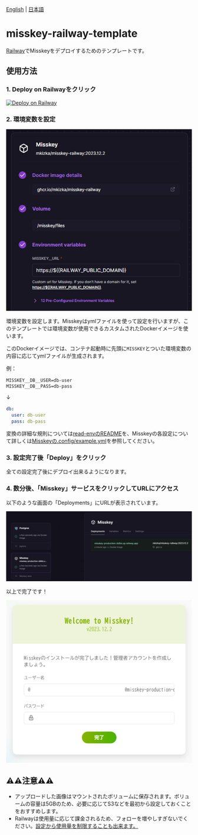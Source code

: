 [English](./README.md) | [日本語](./README_ja.md)

# misskey-railway-template
[Railway](https://railway.app)でMisskeyをデプロイするためのテンプレートです。

## 使用方法

### 1. Deploy on Railwayをクリック

[![Deploy on Railway](https://railway.app/button.svg)](https://railway.app/template/8bBGvg?referralCode=mveF9L)

### 2. 環境変数を設定
![](images/setup1.png)

環境変数を設定します。Misskeyはymlファイルを使って設定を行いますが、このテンプレートでは環境変数が使用できるカスタムされたDockerイメージを使います。

このDockerイメージでは、コンテナ起動時に先頭に`MISSKEY`とついた環境変数の内容に応じてymlファイルが生成されます。

例：

```
MISSKEY__DB__USER=db-user
MISSKEY__DB__PASS=db-pass
```
↓
```yml
db:
  user: db-user
  pass: db-pass
```

変換の詳細な規則については[read-envのREADME](https://github.com/yatki/read-env)を、Misskeyの各設定について詳しくは[Misskeyの.config/example.yml](https://github.com/misskey-dev/misskey/blob/9eae82de1d4f9157602451e26e734c8f4ae94bea/.config/example.yml)を参照してください。

### 3. 設定完了後「Deploy」をクリック
全ての設定完了後にデプロイ出来るようになります。

### 4. 数分後、「Misskey」サービスをクリックしてURLにアクセス
以下のような画面の「Deployments」にURLが表示されています。

![](images/setup2.png)

以上で完了です！

![](images/setup3.png)

## ⚠️⚠️注意⚠️⚠️
- アップロードした画像はマウントされたボリュームに保存されます。ボリュームの容量は5GBのため、必要に応じてS3などを最初から設定しておくことをおすすめします。
- Railwayは使用量に応じて課金されるため、フォローを増やしすぎないでください。[設定から使用量を制限することも出来ます。](https://docs.railway.app/reference/usage-limits)
